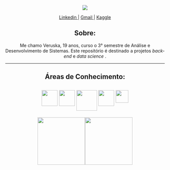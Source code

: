 
<p align = "center">
  <img src = "https://user-images.githubusercontent.com/82723849/160478772-a3dac01d-598f-4123-a846-62e04f9cb6ce.png"> </img>
</p>

<div>
  <p align = "center"> <a href="https://www.linkedin.com/in/veruska-diniz" target="_blank">  Linkedin </a>|
   <a href = "mailto:veruskalima138@gmail.com">  Gmail </a> |
    <a href="https://www.kaggle.com/veruskadiniz" target="_blank">  Kaggle </a></p>

</div>


<div>
<h2 align = "center" > Sobre: </h2>
  <p align = "center" >
   Me chamo Veruska, 19 anos, curso o 3° semestre de Análise e Desenvolvimento de Sistemas. Este repositório é destinado a projetos <i> back-end </i> e <i> data science </i>.
  </p>
</div>


<hr>

<div>
<h2 align = "center"> Áreas de Conhecimento: <h2>
<p align = "center">
<img align = "top"  src="https://cdn.jsdelivr.net/gh/devicons/devicon/icons/python/python-original-wordmark.svg" width = "50" height = "50" />  
<img align = "top"  src="https://cdn.jsdelivr.net/gh/devicons/devicon/icons/pandas/pandas-original-wordmark.svg" width = "50" height = "50" />  
<img align = "top"  src="https://cdn.jsdelivr.net/gh/devicons/devicon/icons/numpy/numpy-original-wordmark.svg" width = "65" height = "65" /> 
<img align = "top"  src="https://cdn.jsdelivr.net/gh/devicons/devicon/icons/arduino/arduino-original-wordmark.svg" width = "50" height = "50" /> 
<img align = "top" src="https://cdn.jsdelivr.net/gh/devicons/devicon/icons/c/c-original.svg" width="40" height="40"/>
 </p>
</div>
<div>
  <p align = "center">
      <a href="https://github.com/Vediniz">
      <img height="150em" src="https://github-readme-stats.vercel.app/api/top-langs/?username=Vediniz&layout=compact&langs_count=7&theme=bear"/><img height="150em"            src="https://github-readme-stats.vercel.app/api?username=Vediniz&show_icons=true&theme=bear&include_all_commits=true&count_private=true"/>
    </p>
</div>
